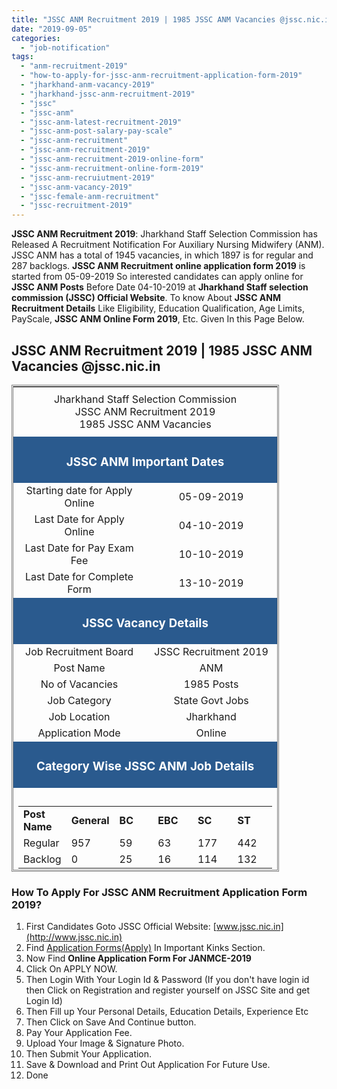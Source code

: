 ```yaml
---
title: "JSSC ANM Recruitment 2019 | 1985 JSSC ANM Vacancies @jssc.nic.in"
date: "2019-09-05"
categories: 
  - "job-notification"
tags: 
  - "anm-recruitment-2019"
  - "how-to-apply-for-jssc-anm-recruitment-application-form-2019"
  - "jharkhand-anm-vacancy-2019"
  - "jharkhand-jssc-anm-recruitment-2019"
  - "jssc"
  - "jssc-anm"
  - "jssc-anm-latest-recruitment-2019"
  - "jssc-anm-post-salary-pay-scale"
  - "jssc-anm-recruitment"
  - "jssc-anm-recruitment-2019"
  - "jssc-anm-recruitment-2019-online-form"
  - "jssc-anm-recruitment-online-form-2019"
  - "jssc-anm-recruiutment-2019"
  - "jssc-anm-vacancy-2019"
  - "jssc-female-anm-recruitment"
  - "jssc-recruitment-2019"
---
```


**JSSC ANM Recruitment 2019**: Jharkhand Staff Selection Commission has Released A Recruitment Notification For Auxiliary Nursing Midwifery (ANM). JSSC ANM has a total of 1945 vacancies, in which 1897 is for regular and 287 backlogs. **JSSC ANM Recruitment online application form 2019** is started from 05-09-2019 So interested candidates can apply online for **JSSC ANM Posts** Before Date 04-10-2019 at **Jharkhand Staff selection commission (JSSC) Official Website**. To know About **JSSC ANM Recruitment Details** Like Eligibility, Education Qualification, Age Limits, PayScale, **JSSC ANM Online Form 2019**, Etc. Given In this Page Below.

## JSSC ANM Recruitment 2019 | 1985 JSSC ANM Vacancies @jssc.nic.in

<table style="height: 779px; width: 84.9475%; border-collapse: collapse; border-style: double;"><tbody><tr style="height: 80px;"><td style="width: 100%; text-align: center; height: 50px;" colspan="2"><span style="font-size: 12pt;">Jharkhand Staff Selection Commission</span><div></div><span style="font-size: 12pt;">JSSC ANM Recruitment 2019</span><div></div><span style="font-size: 12pt;">1985 JSSC ANM Vacancies</span></td></tr><tr style="height: 30px;"><td style="width: 100%; height: 30px; background-color: #2a5a8e; text-align: center;" colspan="2"><h3><span style="color: #ffffff;"><strong>JSSC ANM Important Dates</strong></span></h3></td></tr><tr style="height: 22px;"><td style="width: 50%; text-align: center; height: 22px;"><span style="font-size: 12pt;">Starting date for Apply Online</span></td><td style="width: 50%; text-align: center; height: 22px;"><span style="font-size: 12pt;">05-09-2019</span></td></tr><tr style="height: 22px;"><td style="width: 50%; text-align: center; height: 22px;"><span style="font-size: 12pt;">Last Date for Apply Online</span></td><td style="width: 50%; text-align: center; height: 22px;"><span style="font-size: 12pt;">04-10-2019</span></td></tr><tr style="height: 22px;"><td style="width: 50%; text-align: center; height: 22px;"><span style="font-size: 12pt;">Last Date for Pay Exam Fee</span></td><td style="width: 50%; text-align: center; height: 22px;"><span style="font-size: 12pt;">10-10-2019</span></td></tr><tr style="height: 22px;"><td style="width: 50%; text-align: center; height: 22px;"><span style="font-size: 12pt;">Last Date for Complete Form</span></td><td style="width: 50%; text-align: center; height: 22px;"><span style="font-size: 12pt;">13-10-2019</span></td></tr><tr style="height: 30px;"><td style="width: 100%; height: 30px; background-color: #2a5a8e; text-align: center;" colspan="2"><h3><span style="color: #ffffff;"><strong>JSSC Vacancy Details</strong></span></h3></td></tr><tr style="height: 22px;"><td style="text-align: center; height: 22px; width: 50%;"><span style="font-size: 12pt;">Job Recruitment Board</span></td><td style="text-align: center; width: 50%; height: 22px;"><span style="font-size: 12pt;">JSSC Recruitment 2019</span></td></tr><tr style="height: 22px;"><td style="text-align: center; width: 50%; height: 22px;"><span style="font-size: 12pt;">Post Name</span></td><td style="text-align: center; width: 50%; height: 22px;"><span style="font-size: 12pt;">ANM</span></td></tr><tr style="height: 22px;"><td style="text-align: center; width: 50%; height: 22px;"><span style="font-size: 12pt;">No of Vacancies</span></td><td style="text-align: center; width: 50%; height: 22px;"><span style="font-size: 12pt;">1985 Posts</span></td></tr><tr style="height: 22px;"><td style="text-align: center; width: 50%; height: 22px;"><span style="font-size: 12pt;">Job Category</span></td><td style="text-align: center; width: 50%; height: 22px;"><span style="font-size: 12pt;">State Govt Jobs</span></td></tr><tr style="height: 22px;"><td style="text-align: center; width: 50%; height: 22px;"><span style="font-size: 12pt;">Job Location</span></td><td style="text-align: center; width: 50%; height: 22px;"><span style="font-size: 12pt;">Jharkhand</span></td></tr><tr style="height: 22px;"><td style="text-align: center; width: 50%; height: 22px;"><span style="font-size: 12pt;">Application Mode</span></td><td style="text-align: center; width: 50%; height: 22px;"><span style="font-size: 12pt;">Online</span></td></tr><tr style="height: 30px;"><td style="width: 100%; background-color: #2a5a8e; text-align: center; height: 30px;" colspan="2"><h3><span style="color: #ffffff;"><strong>Category Wise JSSC ANM Job Details</strong></span></h3></td></tr><tr style="height: 160px;"><td style="text-align: center; width: 100%; height: 160px;" colspan="2"><table style="border-collapse: collapse; width: 100%;"><tbody><tr><td style="width: 16.6667%;"><span style="font-size: 12pt;"><strong>Post Name</strong></span></td><td style="width: 16.6667%;"><span style="font-size: 12pt;"><strong>General</strong></span></td><td style="width: 16.6667%;"><span style="font-size: 12pt;"><strong>BC</strong></span></td><td style="width: 16.6667%;"><span style="font-size: 12pt;"><strong>EBC</strong></span></td><td style="width: 16.6667%;"><span style="font-size: 12pt;"><strong>SC</strong></span></td><td style="width: 16.6667%;"><span style="font-size: 12pt;"><strong>ST</strong></span></td></tr><tr><td style="width: 16.6667%;"><span style="font-size: 12pt;">Regular</span></td><td style="width: 16.6667%;"><span style="font-size: 12pt;">957</span></td><td style="width: 16.6667%;"><span style="font-size: 12pt;">59</span></td><td style="width: 16.6667%;"><span style="font-size: 12pt;">63</span></td><td style="width: 16.6667%;"><span style="font-size: 12pt;">177</span></td><td style="width: 16.6667%;"><span style="font-size: 12pt;">442</span></td></tr><tr><td style="width: 16.6667%;"><span style="font-size: 12pt;">Backlog</span></td><td style="width: 16.6667%;"><span style="font-size: 12pt;">0</span></td><td style="width: 16.6667%;"><span style="font-size: 12pt;">25</span></td><td style="width: 16.6667%;"><span style="font-size: 12pt;">16</span></td><td style="width: 16.6667%;"><span style="font-size: 12pt;">114</span></td><td style="width: 16.6667%;"><span style="font-size: 12pt;">132</span></td></tr></tbody></table></td></tr><tr style="height: 30px;"><td style="width: 100%; height: 30px; background-color: #2a5a8e; text-align: center;" colspan="2"><h3><span style="color: #ffffff;"><strong>JSSC ANM Eligibility Criteria&nbsp;</strong></span></h3></td></tr><tr style="height: 14px;"><td style="width: 50%; text-align: center; height: 14px;"><strong><span style="font-size: 12pt;">Education Qualification</span></strong></td><td style="width: 50%; text-align: center; height: 14px;"><strong><span style="font-size: 12pt;">Age Limits</span></strong></td></tr><tr style="height: 30px;"><td style="width: 50%; text-align: center; height: 30px;"><ul><li style="text-align: left;"><span style="font-size: 12pt;">10th Pass</span></li><li style="text-align: left;"><span style="font-size: 12pt;">Complet 18 Months ANM Training</span></li><li style="text-align: left;"><span style="font-size: 12pt;">Registered in Jharkhand ANM Council</span></li></ul></td><td style="width: 50%; text-align: center; height: 30px;"><ul><li style="text-align: left;"><span style="font-size: 12pt;">Minimum 18 Years</span></li><li style="text-align: left;"><span style="font-size: 12pt;">Maximum 38 Years</span></li></ul></td></tr><tr style="height: 30px;"><td style="width: 50%; background-color: #2a5a8e; text-align: center; height: 30px;" colspan="2"><h3><span style="color: #ffffff;"><strong>JSSC ANM Post Salary/Pay Scale</strong></span></h3></td></tr><tr style="height: 22px;"><td style="width: 50%; text-align: center; height: 22px;" colspan="2"><span style="font-size: 12pt;">Rs. 500/- to Rs. 20200 Level-4</span></td></tr><tr style="height: 30px;"><td style="width: 100%; height: 30px; background-color: #2a5a8e; text-align: center;" colspan="2"><h3><span style="color: #ffffff;"><strong>ANM Application Fee&nbsp;</strong></span></h3></td></tr><tr style="height: 30px;"><td style="width: 100%; text-align: center; height: 30px;" colspan="2"><ul><li style="text-align: left;"><span style="font-size: 12pt;">General Candidates: Rs. 1200/-</span></li><li style="text-align: left;"><span style="font-size: 12pt;">SC/ST Candidates: Rs. 300/-</span></li><li style="text-align: left;"><span style="font-size: 12pt;">Payment Mode: Online</span></li></ul></td></tr><tr style="height: 30px;"><td style="width: 100%; height: 30px; background-color: #2a5a8e; text-align: center;" colspan="2"><h3><span style="color: #ffffff;"><strong>JSSC ANM Important Links&nbsp;</strong></span></h3></td></tr><tr style="height: 10px;"><td style="width: 50%; text-align: center; height: 10px;"><strong><span style="font-size: 12pt;">Apply Online&nbsp;</span></strong></td><td style="width: 50%; text-align: center; height: 10px;"><span style="font-size: 12pt; color: #ff0000;"><strong><a style="color: #ff0000;" href="http://jssc.cbtexam.in/Candidate/EntryForm.aspx" target="_blank" rel="noopener noreferrer">Register</a> | <a style="color: #ff0000;" href="http://jssc.cbtexam.in/Candidate/ExistingUser.aspx" target="_blank" rel="noopener noreferrer">Login</a></strong></span></td></tr><tr style="height: 36px;"><td style="width: 50%; text-align: center; height: 23px;"><strong><span style="font-size: 12pt;">Notification</span></strong></td><td style="width: 50%; text-align: center; height: 23px;"><span style="font-size: 12pt; color: #ff0000;"><strong><a style="color: #ff0000;" href="https://freegovtjobalert.in/wp-content/uploads/2019/09/ANM-Regular-Vaccancy-Brochure-01-2019.pdf" target="_blank" rel="noopener noreferrer">Regular</a> | <a style="color: #ff0000;" href="https://freegovtjobalert.in/wp-content/uploads/2019/09/ANM-Backlog-Vaccancy-Brochure-02-2019.pdf" target="_blank" rel="noopener noreferrer">Backlog</a></strong></span></td></tr><tr style="height: 10px;"><td style="width: 50%; text-align: center; height: 10px;"><strong><span style="font-size: 12pt;">&nbsp;Official Website</span></strong></td><td style="width: 50%; text-align: center; height: 10px;"><span style="color: #ff0000;"><a style="color: #ff0000;" href="http://jssc.nic.in/" target="_blank" rel="noopener noreferrer"><span style="font-size: 12pt;"><strong>Click Here&nbsp;</strong></span></a></span></td></tr></tbody></table>

### How To Apply For JSSC ANM Recruitment Application Form 2019?

1. First Candidates Goto JSSC Official Website: [www.jssc.nic.in](http://www.jssc.nic.in) 
2. Find [Application Forms(Apply)](http://www.jssc.nic.in/application-forms-apply) In Important Kinks Section.
3. Now Find **Online Application Form For JANMCE-2019** 
4. Click On APPLY NOW.
5. Then Login With Your Login Id & Password (If you don't have login id then Click on Registration and register yourself on JSSC Site and get Login Id)
6. Then Fill up Your Personal Details, Education Details, Experience Etc
7. Then Click on Save And Continue button.
8. Pay Your Application Fee.
9. Upload Your Image & Signature Photo.
10. Then Submit Your Application.
11. Save & Download and Print Out Application For Future Use.
12. Done

